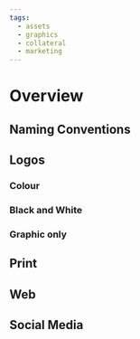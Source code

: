 ```yaml
---
tags:
  - assets
  - graphics
  - collateral
  - marketing
---
```


# Overview

## Naming Conventions

## Logos

### Colour

### Black and White

### Graphic only

## Print

## Web

## Social Media

